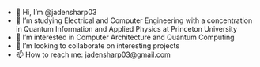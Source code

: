 - 👋 Hi, I’m @jadensharp03
- 👀 I’m studying Electrical and Computer Engineering
  with a concentration in Quantum Information
  and Applied Physics at Princeton University
- 🌱 I’m interested in Computer Architecture and
  Quantum Computing
- 💞️ I’m looking to collaborate on interesting projects
- 📫 How to reach me: jadensharp03@gmail.com
